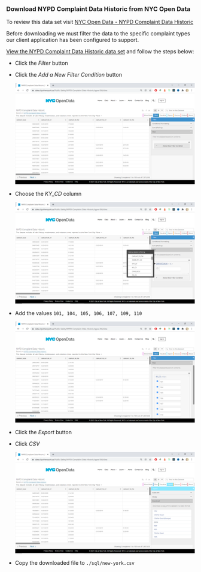 ### Download NYPD Complaint Data Historic from NYC Open Data

To review this data set visit 
[NYC Open Data - NYPD Complaint Data Historic](https://data.cityofnewyork.us/Public-Safety\nYPD-Complaint-Data-Historic/qgea-i56i)

Before downloading we must filter the data to the specific complaint types our client application has been configured to support.

[View the NYPD Complaint Data Historic data set](https://data.cityofnewyork.us/Public-Safety/NYPD-Complaint-Data-Historic/qgea-i56i/data) and follow the steps below:

- Click the *Filter* button
- Click the *Add a New Filter Condition* button

    ![filter1](img/filter1.png)

- Choose the *KY_CD* column

    ![filter2](img/filter2.png)

- Add the values ``101, 104, 105, 106, 107, 109, 110``

    ![filter3](img/filter3.png)

- Click the *Export* button
- Click *CSV*

    ![export](img/export.png)

- Copy the downloaded file to ``./sql/new-york.csv``



